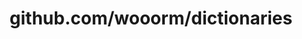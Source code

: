 ---
layout: post
title: github.com/wooorm/dictionaries
categories: link
tags: [انگلیسی, برنامه‌نویسی]
---